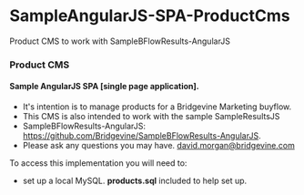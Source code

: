 # SampleAngularJS-SPA-ProductCms
Product CMS to work with SampleBFlowResults-AngularJS

### Product CMS
#### Sample AngularJS SPA [single page application]. 

* It's intention is to manage products for a Bridgevine Marketing buyflow. 
* This CMS is also intended to work with the sample SampleResultsJS
* SampleBFlowResults-AngularJS: https://github.com/Bridgevine/SampleBFlowResults-AngularJS. 
* Please ask any questions you may have. david.morgan@bridgevine.com


To access this  implementation you will need to:
*    set up a local MySQL. <strong>products.sql</strong> included to help set up.
